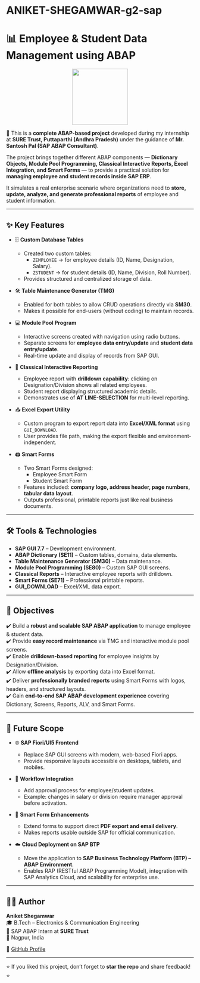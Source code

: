 # ANIKET-SHEGAMWAR-g2-sap
# 📊 Employee & Student Data Management using ABAP  

<p align="center">
  <img src="https://upload.wikimedia.org/wikipedia/commons/5/59/SAP_2011_logo.svg" width="150"/>
</p>  

🚀 This is a **complete ABAP-based project** developed during my internship at **SURE Trust, Puttaparthi (Andhra Pradesh)** under the guidance of **Mr. Santosh Pal (SAP ABAP Consultant)**.  

The project brings together different ABAP components — **Dictionary Objects, Module Pool Programming, Classical Interactive Reports, Excel Integration, and Smart Forms** — to provide a practical solution for **managing employee and student records inside SAP ERP**.  

It simulates a real enterprise scenario where organizations need to **store, update, analyze, and generate professional reports** of employee and student information.  

---

## ✨ Key Features  

- 🗄️ **Custom Database Tables**  
  - Created two custom tables:  
    - `ZEMPLOYEE` → for employee details (ID, Name, Designation, Salary).  
    - `ZSTUDENT` → for student details (ID, Name, Division, Roll Number).  
  - Provides structured and centralized storage of data.  

- 🛠️ **Table Maintenance Generator (TMG)**  
  - Enabled for both tables to allow CRUD operations directly via **SM30**.  
  - Makes it possible for end-users (without coding) to maintain records.  

- 💻 **Module Pool Program**  
  - Interactive screens created with navigation using radio buttons.  
  - Separate screens for **employee data entry/update** and **student data entry/update**.  
  - Real-time update and display of records from SAP GUI.  

- 📑 **Classical Interactive Reporting**  
  - Employee report with **drilldown capability**: clicking on Designation/Division shows all related employees.  
  - Student report displaying structured academic details.  
  - Demonstrates use of **AT LINE-SELECTION** for multi-level reporting.  

- 📥 **Excel Export Utility**  
  - Custom program to export report data into **Excel/XML format** using `GUI_DOWNLOAD`.  
  - User provides file path, making the export flexible and environment-independent.  

- 🖨️ **Smart Forms**  
  - Two Smart Forms designed:  
    - Employee Smart Form  
    - Student Smart Form  
  - Features included: **company logo, address header, page numbers, tabular data layout**.  
  - Outputs professional, printable reports just like real business documents.  

---

## 🛠️ Tools & Technologies  

- **SAP GUI 7.7** – Development environment.  
- **ABAP Dictionary (SE11)** – Custom tables, domains, data elements.  
- **Table Maintenance Generator (SM30)** – Data maintenance.  
- **Module Pool Programming (SE80)** – Custom SAP GUI screens.  
- **Classical Reports** – Interactive employee reports with drilldown.  
- **Smart Forms (SE71)** – Professional printable reports.  
- **GUI_DOWNLOAD** – Excel/XML data export.  

---

## 🎯 Objectives  

✔️ Build a **robust and scalable SAP ABAP application** to manage employee & student data.  
✔️ Provide **easy record maintenance** via TMG and interactive module pool screens.  
✔️ Enable **drilldown-based reporting** for employee insights by Designation/Division.  
✔️ Allow **offline analysis** by exporting data into Excel format.  
✔️ Deliver **professionally branded reports** using Smart Forms with logos, headers, and structured layouts.  
✔️ Gain **end-to-end SAP ABAP development experience** covering Dictionary, Screens, Reports, ALV, and Smart Forms.  

---

## 🌱 Future Scope  

- 🌐 **SAP Fiori/UI5 Frontend**  
  - Replace SAP GUI screens with modern, web-based Fiori apps.  
  - Provide responsive layouts accessible on desktops, tablets, and mobiles.  

- 🔔 **Workflow Integration**  
  - Add approval process for employee/student updates.  
  - Example: changes in salary or division require manager approval before activation.  

- 📄 **Smart Form Enhancements**  
  - Extend forms to support direct **PDF export and email delivery**.  
  - Makes reports usable outside SAP for official communication.  

- ☁️ **Cloud Deployment on SAP BTP**  
  - Move the application to **SAP Business Technology Platform (BTP) – ABAP Environment**.  
  - Enables RAP (RESTful ABAP Programming Model), integration with SAP Analytics Cloud, and scalability for enterprise use.  

---

## 👨‍💻 Author  

**Aniket Shegamwar**  
🎓 B.Tech – Electronics & Communication Engineering  
💼 SAP ABAP Intern at **SURE Trust**  
📍 Nagpur, India  

🔗 [GitHub Profile](https://github.com/sure-trust/ANIKET-SHEGAMWAR-g2-sap)  

---

⭐ If you liked this project, don’t forget to **star the repo** and share feedback! ⭐
